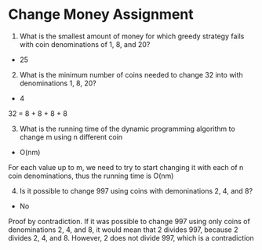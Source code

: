 # Change Money Assignment

1. What is the smallest amount of money for which greedy strategy fails with coin denominations of 1, 8, and 20?

- 25

2. What is the minimum number of coins needed to change 32 into with denominations 1, 8, 20?

- 4

32 = 8 + 8 + 8 + 8

3. What is the running time of the dynamic programming algorithm to change m using n different coin

- O(nm)

For each value up to m, we need to try to start changing it with each of n coin denominations, thus the running time is O(nm)

4. Is it possible to change 997 using coins with demoninations 2, 4, and 8?

- No

Proof by contradiction. If it was possible to change 997 using only coins of denominations 2, 4, and 8, it would mean that 2 divides 997, because 2 divides 2, 4, and 8. However, 2 does not divide 997, which is a contradiction
